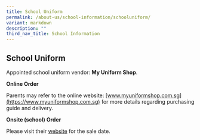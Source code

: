 ```yaml
---
title: School Uniform
permalink: /about-us/school-information/schooluniform/
variant: markdown
description: ""
third_nav_title: School Information
---
```

## School Uniform

Appointed school uniform vendor: **My Uniform Shop**.

**Online Order**

Parents may refer to the online website: [www.myuniformshop.com.sg](https://www.myuniformshop.com.sg) for more details regarding purchasing guide and delivery.

**Onsite (school) Order**

Please visit their [website](https://www.myuniformshop.com.sg/ckps-booking) for the sale date.
